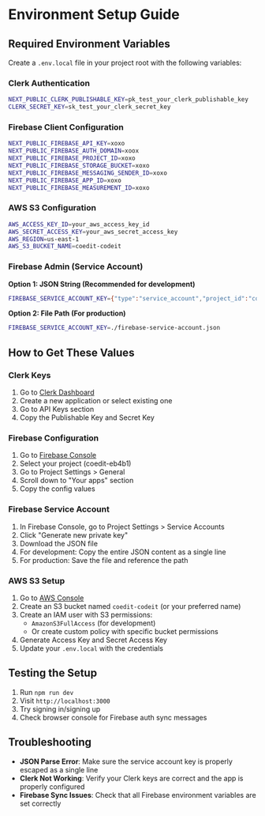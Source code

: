 # Environment Setup Guide

## Required Environment Variables

Create a `.env.local` file in your project root with the following variables:

### Clerk Authentication
```bash
NEXT_PUBLIC_CLERK_PUBLISHABLE_KEY=pk_test_your_clerk_publishable_key
CLERK_SECRET_KEY=sk_test_your_clerk_secret_key
```

### Firebase Client Configuration
```bash
NEXT_PUBLIC_FIREBASE_API_KEY=xoxo
NEXT_PUBLIC_FIREBASE_AUTH_DOMAIN=xoox
NEXT_PUBLIC_FIREBASE_PROJECT_ID=xoxo
NEXT_PUBLIC_FIREBASE_STORAGE_BUCKET=xoxo
NEXT_PUBLIC_FIREBASE_MESSAGING_SENDER_ID=xoxo
NEXT_PUBLIC_FIREBASE_APP_ID=xoxo
NEXT_PUBLIC_FIREBASE_MEASUREMENT_ID=xoxo
```

### AWS S3 Configuration
```bash
AWS_ACCESS_KEY_ID=your_aws_access_key_id
AWS_SECRET_ACCESS_KEY=your_aws_secret_access_key
AWS_REGION=us-east-1
AWS_S3_BUCKET_NAME=coedit-codeit
```

### Firebase Admin (Service Account)

**Option 1: JSON String (Recommended for development)**
```bash
FIREBASE_SERVICE_ACCOUNT_KEY={"type":"service_account","project_id":"coedit-eb4b1","private_key_id":"...","private_key":"-----BEGIN PRIVATE KEY-----\n...\n-----END PRIVATE KEY-----\n","client_email":"firebase-adminsdk-...@coedit-eb4b1.iam.gserviceaccount.com","client_id":"...","auth_uri":"https://accounts.google.com/o/oauth2/auth","token_uri":"https://oauth2.googleapis.com/token","auth_provider_x509_cert_url":"https://www.googleapis.com/oauth2/v1/certs","client_x509_cert_url":"https://www.googleapis.com/robot/v1/metadata/x509/firebase-adminsdk-...@coedit-eb4b1.iam.gserviceaccount.com"}
```

**Option 2: File Path (For production)**
```bash
FIREBASE_SERVICE_ACCOUNT_KEY=./firebase-service-account.json
```

## How to Get These Values

### Clerk Keys
1. Go to [Clerk Dashboard](https://dashboard.clerk.com/)
2. Create a new application or select existing one
3. Go to API Keys section
4. Copy the Publishable Key and Secret Key

### Firebase Configuration
1. Go to [Firebase Console](https://console.firebase.google.com/)
2. Select your project (coedit-eb4b1)
3. Go to Project Settings > General
4. Scroll down to "Your apps" section
5. Copy the config values

### Firebase Service Account
1. In Firebase Console, go to Project Settings > Service Accounts
2. Click "Generate new private key"
3. Download the JSON file
4. For development: Copy the entire JSON content as a single line
5. For production: Save the file and reference the path

### AWS S3 Setup
1. Go to [AWS Console](https://console.aws.amazon.com/)
2. Create an S3 bucket named `coedit-codeit` (or your preferred name)
3. Create an IAM user with S3 permissions:
   - `AmazonS3FullAccess` (for development)
   - Or create custom policy with specific bucket permissions
4. Generate Access Key and Secret Access Key
5. Update your `.env.local` with the credentials

## Testing the Setup

1. Run `npm run dev`
2. Visit `http://localhost:3000`
3. Try signing in/signing up
4. Check browser console for Firebase auth sync messages

## Troubleshooting

- **JSON Parse Error**: Make sure the service account key is properly escaped as a single line
- **Clerk Not Working**: Verify your Clerk keys are correct and the app is properly configured
- **Firebase Sync Issues**: Check that all Firebase environment variables are set correctly
